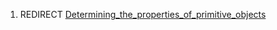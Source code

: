 1.  REDIRECT
    [Determining_the_properties_of_primitive_objects](Determining_the_properties_of_primitive_objects "wikilink")